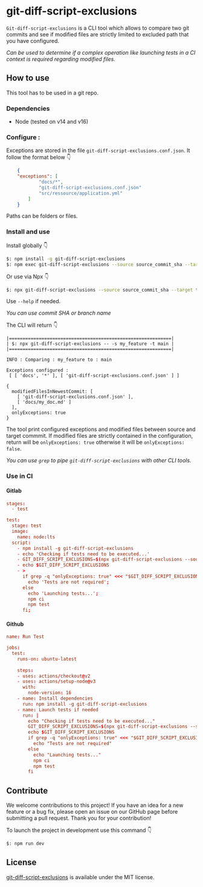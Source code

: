 # git-diff-script-exclusions

`Git-diff-script-exclusions` is a CLI tool which allows to compare two git commits and see if modified files are strictly limited to excluded path that you have configured.

_Can be used to determine if a complex operation like launching tests in a CI context is required regarding modified files._

## How to use

This tool has to be used in a git repo.

### Dependencies

- Node (tested on v14 and v16)

### Configure :

Exceptions are stored in the file `git-diff-script-exclusions.conf.json`. 
It follow the format below 👇

```json
    {
    "exceptions": [
            "docs/*",
            "git-diff-script-exclusions.conf.json"
            "src/ressource/application.yml"
        ]
    }
```

Paths can be folders or files.

### Install and use

Install globally 👇

```bash
$: npm install -g git-diff-script-exclusions
$: npm exec git-diff-script-exclusions --source source_commit_sha --target targe_commit_sha
```

Or use via Npx 👇

```bash
$: npx git-diff-script-exclusions --source source_commit_sha --target targe_commit_sha
```

Use `--help` if needed.

_You can use commit SHA or branch name_

The CLI will return 👇

```
|============================================================|
| $: npx git-diff-script-exclusions -- -s my_feature -t main |
|============================================================|

INFO : Comparing : my_feature to : main

Exceptions configured :
 [ [ 'docs', '*' ], [ 'git-diff-script-exclusions.conf.json' ] ]

{
  modifiedFilesInNewestCommit: [
    [ 'git-diff-script-exclusions.conf.json' ],
    [ 'docs/my_doc.md' ]
  ],
  onlyExceptions: true
}
```

The tool print configured exceptions and modified files between source and target commmit. If modified files are strictly contained in the configuration, return will be `onlyExceptions: true` otherwise it will be `onlyExceptions: false`.

_You can use `grep` to pipe `git-diff-script-exclusions` with other CLI tools._

### Use in CI

#### Gitlab

```toml
stages:
  - test

test:
  stage: test
  image:
    name: node:lts
  script:
    - npm install -g git-diff-script-exclusions
    - echo 'Checking if tests need to be executed...'
    - GIT_DIFF_SCRIPT_EXCLUSIONS=$(npx git-diff-script-exclusions --source $CI_COMMIT_SHA)
    - echo $GIT_DIFF_SCRIPT_EXCLUSIONS
    - >
      if grep -q "onlyExceptions: true" <<< "$GIT_DIFF_SCRIPT_EXCLUSIONS"; then
        echo 'Tests are not required';
      else
        echo 'Launching tests...';
        npm ci
        npm test
      fi;
```

#### Github

```toml
name: Run Test

jobs:
  test:
    runs-on: ubuntu-latest
    
    steps:
    - uses: actions/checkout@v2
    - uses: actions/setup-node@v3
      with:
        node-version: 16
    - name: Install dependencies
      run: npm install -g git-diff-script-exclusions
    - name: Launch tests if needed
      run: |
        echo "Checking if tests need to be executed..."
        GIT_DIFF_SCRIPT_EXCLUSIONS=$(npx git-diff-script-exclusions --source $GITHUB_REF)
        echo $GIT_DIFF_SCRIPT_EXCLUSIONS
        if grep -q "onlyExceptions: true" <<< "$GIT_DIFF_SCRIPT_EXCLUSIONS"; then
          echo "Tests are not required"
        else
          echo "Launching tests..."
          npm ci
          npm test
        fi
```

## Contribute

We welcome contributions to this project! If you have an idea for a new feature or a bug fix, please open an issue on our GitHub page before submitting a pull request. Thank you for your contribution!

To launch the project in development use this command 👇

```bash
$: npm run dev
```

## License

[git-diff-script-exclusions](/LICENSE) is available under the MIT license.
